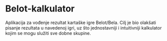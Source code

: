 # Belot-kalkulator
Aplikacija za vođenje rezultat kartaške igre Belot/Bela.
Cilj je bio olakšati pisanje rezultata u navedenoj igri, uz što jednostavniji i intuitivniji kalkulator kojim se mogu služiti sve dobne skupine.
